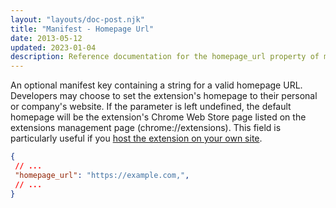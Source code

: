```yaml
---
layout: "layouts/doc-post.njk"
title: "Manifest - Homepage Url"
date: 2013-05-12
updated: 2023-01-04
description: Reference documentation for the homepage_url property of manifest.json.
---
```


An optional manifest key containing a string for a valid homepage URL. Developers may choose to set the extension's homepage to their personal or company's website. If the parameter is left undefined, the default homepage will be the extension's Chrome Web Store page listed on the extensions management page (chrome://extensions). This field is particularly useful if you [host the extension on your own site][1]. 

 ```json
{
  // ...
  "homepage_url": "https://example.com,",
  // ...
}
```

[1]: /docs/extensions/mv3/hosting
